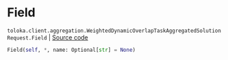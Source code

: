 # Field
`toloka.client.aggregation.WeightedDynamicOverlapTaskAggregatedSolutionRequest.Field` | [Source code](https://github.com/Toloka/toloka-kit/blob/v1.2.3/src/client/aggregation.py#L99)

```python
Field(self, *, name: Optional[str] = None)
```

